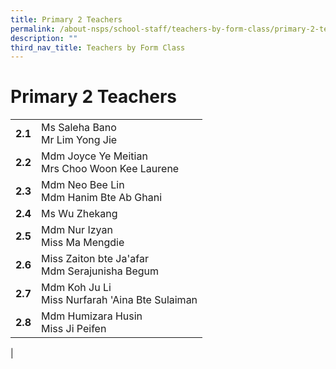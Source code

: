 ```yaml
---
title: Primary 2 Teachers
permalink: /about-nsps/school-staff/teachers-by-form-class/primary-2-teachers/
description: ""
third_nav_title: Teachers by Form Class
---
```

Primary 2 Teachers
==================

|  |  |
|---|---|
| **2.1** | Ms Saleha Bano<br>Mr Lim Yong Jie |
| **2.2** | Mdm Joyce Ye Meitian<br>Mrs Choo Woon Kee Laurene |
| **2.3** | Mdm Neo Bee Lin<br>Mdm Hanim Bte Ab Ghani|
| **2.4** | Ms Wu Zhekang |
| **2.5** | Mdm Nur Izyan<br>Miss Ma Mengdie |
| **2.6** | Miss Zaiton bte Ja'afar<br>Mdm Serajunisha Begum |
| **2.7** | Mdm Koh Ju Li<br>Miss Nurfarah 'Aina Bte Sulaiman |
| **2.8** | Mdm Humizara Husin<br>Miss Ji Peifen |
|